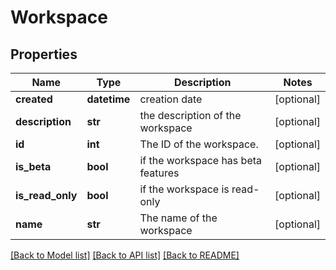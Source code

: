 # Workspace

## Properties
Name | Type | Description | Notes
------------ | ------------- | ------------- | -------------
**created** | **datetime** | creation date | [optional] 
**description** | **str** | the description of the workspace | [optional] 
**id** | **int** | The ID of the workspace. | [optional] 
**is_beta** | **bool** | if the workspace has beta features | [optional] 
**is_read_only** | **bool** | if the workspace is read-only | [optional] 
**name** | **str** | The name of the workspace | [optional] 

[[Back to Model list]](../README.md#documentation-for-models) [[Back to API list]](../README.md#documentation-for-api-endpoints) [[Back to README]](../README.md)


